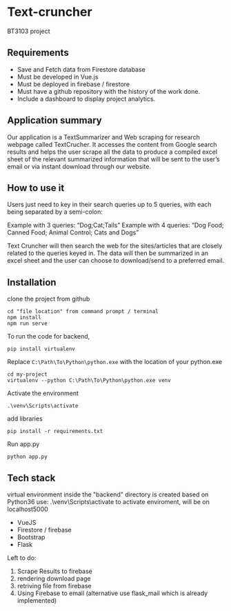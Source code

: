 # Text-cruncher 
BT3103 project

## Requirements
- Save and Fetch data from Firestore database
- Must be developed in Vue.js
- Must be deployed in firebase / firestore
- Must have a github repository with the history of the work done.
- Include a dashboard to display project analytics.

## Application summary
Our application is a TextSummarizer and Web scraping  for research webpage called TextCrucher. It accesses the content from Google search results and helps the user scrape all the data to produce a compiled excel sheet of the relevant summarized information that will be sent to the user’s email or via instant download through our website.

## How to use it 
Users just need to key in their search queries up to 5 queries, with each being separated by a semi-colon:

Example with 3 queries:  “Dog;Cat;Tails”
Example with 4 queries: “Dog Food; Canned Food; Animal Control; Cats and Dogs”

Text Cruncher will then search the web for the sites/articles that are closely related to the queries keyed in. The data will then be summarized in an excel sheet and the user can choose to download/send to a preferred email.

## Installation
clone the project from github 
```
cd "file location" from command prompt / terminal 
npm install 
npm run serve
```
To run the code for backend,
```
pip install virtualenv
```
Replace ```C:\Path\To\Python\python.exe``` with the location of your python.exe
```
cd my-project
virtualenv --python C:\Path\To\Python\python.exe venv
```
Activate the environment 
```
.\venv\Scripts\activate
```
add libraries
```
pip install -r requirements.txt
```
Run app.py 
```
python app.py
```

## Tech stack 
virtual environment inside the "backend" directory is created based on Python36
use: .\venv\Scripts\activate to activate enviroment, will be on localhost5000
- VueJS
- Firestore / firebase
- Bootstrap
- Flask

Left to do:
1. Scrape Results to firebase
2. rendering download page
3. retriving file from firebase 
4. Using Firebase to email (alternative use flask_mail which is already implemented)
